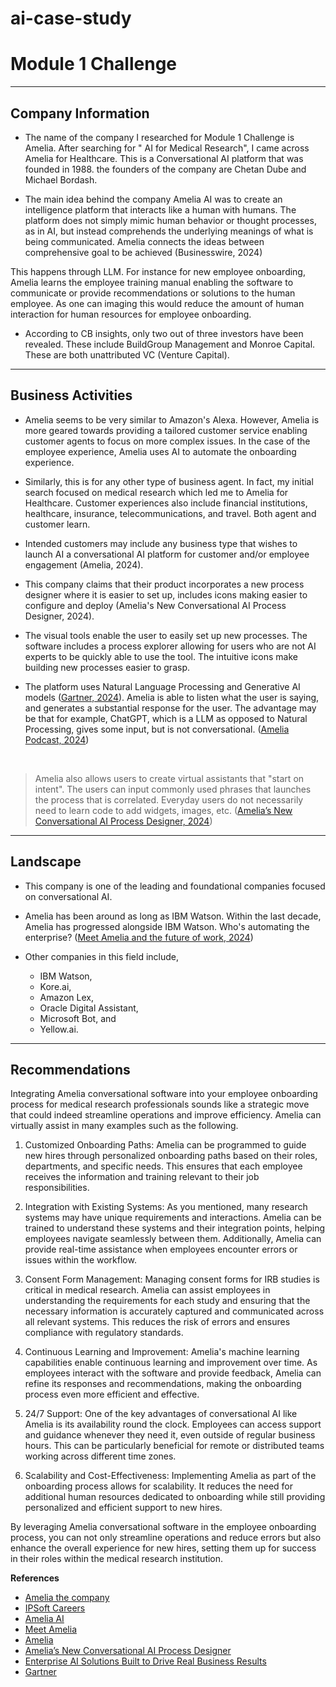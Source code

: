 # ai-case-study
# Module 1 Challenge

---
## Company Information 

* The name of the company I researched for Module 1 Challenge is Amelia. After searching for " AI for Medical Research", I came across Amelia for Healthcare. This is a Conversational AI platform that was founded in 1988. the founders of the company are Chetan Dube and Michael Bordash.

* The main idea behind the company Amelia AI was to create an intelligence platform that interacts like a human with humans. The platform does not simply mimic human behavior or thought processes, as in AI, but instead comprehends the underlying meanings of what is being communicated. Amelia connects the ideas between comprehensive goal to be achieved (Businesswire, 2024) 

This happens through LLM. For instance for new employee onboarding, Amelia learns the employee training manual enabling the software to communicate or provide recommendations or solutions to the human employee. As one can imaging this would reduce the amount of human interaction for human resources for employee onboarding.

* According to CB insights, only two out of three investors have been revealed. These include BuildGroup Management and Monroe Capital.
 
These are both unattributed VC (Venture Capital).


---
## Business Activities

* Amelia seems to be very similar to Amazon's Alexa. However, Amelia is more geared towards providing a tailored customer service enabling customer agents to focus on more complex issues. In the case of the employee experience, Amelia uses AI to automate the onboarding experience.

* Similarly, this is for any other type of business agent. In fact, my initial search focused on medical research which led me to Amelia for Healthcare. Customer experiences also include financial institutions, healthcare, insurance, telecommunications, and travel. Both agent and customer learn.

* Intended customers may include any business type that wishes to launch AI a conversational AI platform for customer and/or employee engagement (Amelia, 2024).   

* This company claims that their product incorporates a new process designer where it is easier to set up, includes icons making easier to configure and deploy (Amelia's New Conversational AI Process Designer, 2024). 

* The visual tools enable the user to easily set up new processes. The software includes a process explorer allowing for users who are not AI experts to be quickly able to use the tool. The intuitive icons make building new processes easier to grasp. 


* The platform uses Natural Language Processing and Generative AI models ([Gartner, 2024](<https://www.gartner.com/reviews/market/enterprise-conversational-ai-platforms/vendor/amelia/product/amelia>)). Amelia is able to listen what the user is saying, and generates a substantial response for the user. The advantage may be that for example, ChatGPT, which is a LLM as opposed to Natural Processing, gives some input, but is not conversational. ([Amelia Podcast, 2024](<https://amelia.ai/podcast/enterprise-ai-solutions-built-to-drive-real-business-results/?utm_content=272482358&utm_medium=social&utm_source=linkedin&hss_channel=lcp-68792098>))
<br>

> Amelia also allows users to create virtual assistants that "start on intent". The users can input commonly used phrases that launches the process that is correlated. Everyday users do not necessarily need to learn code to add widgets, images, etc. ([Amelia’s New Conversational AI Process Designer, 2024](https://www.youtube.com/watch?v=-6aTLlKodYk))

---
## Landscape

* This company is one of the leading and foundational companies focused on conversational AI.

* Amelia has been around as long as IBM Watson. Within the last decade, Amelia has progressed alongside IBM Watson. Who's automating the enterprise? ([Meet Amelia and the future of work, 2024](https://www.zdnet.com/article/automating-the-enterprise-and-the-future-of-work))

* Other companies in this field include, 
  * IBM Watson, 
  * Kore.ai, 
  * Amazon Lex, 
  * Oracle Digital Assistant,
  * Microsoft Bot, and
  * Yellow.ai.

---
## Recommendations

Integrating Amelia conversational software into your employee onboarding process for medical research professionals sounds like a strategic move that could indeed streamline operations and improve efficiency. Amelia can virtually assist in many examples such as the following.

1. Customized Onboarding Paths: Amelia can be programmed to guide new hires through personalized onboarding paths based on their roles, departments, and specific needs. This ensures that each employee receives the information and training relevant to their job responsibilities.

2. Integration with Existing Systems: As you mentioned, many research systems may have unique requirements and interactions. Amelia can be trained to understand these systems and their integration points, helping employees navigate seamlessly between them. Additionally, Amelia can provide real-time assistance when employees encounter errors or issues within the workflow.

3. Consent Form Management: Managing consent forms for IRB studies is critical in medical research. Amelia can assist employees in understanding the requirements for each study and ensuring that the necessary information is accurately captured and communicated across all relevant systems. This reduces the risk of errors and ensures compliance with regulatory standards.

4. Continuous Learning and Improvement: Amelia's machine learning capabilities enable continuous learning and improvement over time. As employees interact with the software and provide feedback, Amelia can refine its responses and recommendations, making the onboarding process even more efficient and effective.

5. 24/7 Support: One of the key advantages of conversational AI like Amelia is its availability round the clock. Employees can access support and guidance whenever they need it, even outside of regular business hours. This can be particularly beneficial for remote or distributed teams working across different time zones.

6. Scalability and Cost-Effectiveness: Implementing Amelia as part of the onboarding process allows for scalability. It reduces the need for additional human resources dedicated to onboarding while still providing personalized and efficient support to new hires.

By leveraging Amelia conversational software in the employee onboarding process, you can not only streamline operations and reduce errors but also enhance the overall experience for new hires, setting them up for success in their roles within the medical research institution.

**References**
* [Amelia the company](https://en.wikipedia.org/wiki/Amelia_(company))
* [IPSoft Careers](https://www.zippia.com/ipsoft-careers-27679/history/)
* [Amelia AI](https://amelia.ai/conversational-ai/)
* [Meet Amelia](https://www.businesswire.com/news/home/20140929005268/en/Meet-Amelia-IPsoft%E2%80%99s-New-Artificial-Intelligence-Platform-Interacts-Like-a-Human)
* [Amelia](https://www.cbinsights.com/company/amelia)
* [Amelia’s New Conversational AI Process Designer](https://www.youtube.com/watch?v=-6aTLlKodYk)
* [Enterprise AI Solutions Built to Drive Real Business Results](https://amelia.ai/podcast/enterprise-ai-solutions-built-to-drive-real-business-results/?utm_content=272482358&utm_medium=social&utm_source=linkedin&hss_channel=lcp-68792098)
* [Gartner](https://www.gartner.com/reviews/market/enterprise-conversational-ai-platforms/vendor/amelia/product/amelia)
